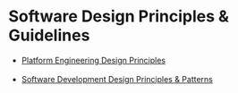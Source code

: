 # Software Design Principles &amp; Guidelines
- [Platform Engineering Design Principles](/DistributedSystemsDesignPrinciples/README.md)
<br><br>
- [Software Development Design Principles & Patterns](/SoftwareDevelopmentDesignPrinciples/README.md)
